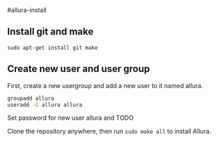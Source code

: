 #allura-install
## Install git and make

`sudo apt-get install git make`

## Create new user and user group

First, create a new usergroup and add a new user to it named allura.

```bash
groupadd allura
useradd -G allura allura
```

Set password for new user allura and 
TODO

Clone the repository anywhere, then run ``sudo make all`` to install Allura.

